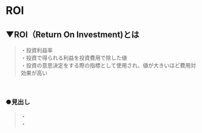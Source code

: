 # ROI

## ▼ROI（Return On Investment)とは
>・投資利益率<br>
>・投資で得られる利益を投資費用で除した値<br>
>・投資の意思決定をする際の指標として使用され、値が大きいほど費用対効果が高い<br>
<br>

### ●見出し
>・<br>
>・<br>
<br>

